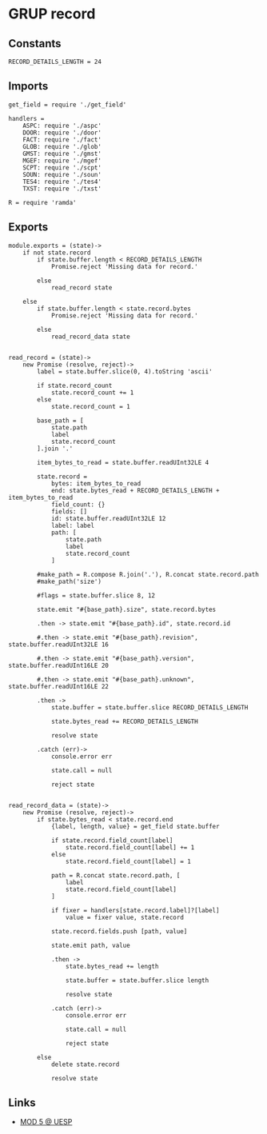 # GRUP record

## Constants

	RECORD_DETAILS_LENGTH = 24


## Imports

	get_field = require './get_field'

	handlers =
		ASPC: require './aspc'
		DOOR: require './door'
		FACT: require './fact'
		GLOB: require './glob'
		GMST: require './gmst'
		MGEF: require './mgef'
		SCPT: require './scpt'
		SOUN: require './soun'
		TES4: require './tes4'
		TXST: require './txst'

	R = require 'ramda'


## Exports

	module.exports = (state)->
		if not state.record
			if state.buffer.length < RECORD_DETAILS_LENGTH
				Promise.reject 'Missing data for record.'

			else
				read_record state

		else
			if state.buffer.length < state.record.bytes
				Promise.reject 'Missing data for record.'

			else
				read_record_data state


	read_record = (state)->
		new Promise (resolve, reject)->
			label = state.buffer.slice(0, 4).toString 'ascii'

			if state.record_count
				state.record_count += 1
			else
				state.record_count = 1

			base_path = [
				state.path
				label
				state.record_count
			].join '.'

			item_bytes_to_read = state.buffer.readUInt32LE 4

			state.record =
				bytes: item_bytes_to_read
				end: state.bytes_read + RECORD_DETAILS_LENGTH + item_bytes_to_read
				field_count: {}
				fields: []
				id: state.buffer.readUInt32LE 12
				label: label
				path: [
					state.path
					label
					state.record_count
				]

			#make_path = R.compose R.join('.'), R.concat state.record.path
			#make_path('size')

			#flags = state.buffer.slice 8, 12

			state.emit "#{base_path}.size", state.record.bytes

			.then -> state.emit "#{base_path}.id", state.record.id

			#.then -> state.emit "#{base_path}.revision", state.buffer.readUInt32LE 16

			#.then -> state.emit "#{base_path}.version", state.buffer.readUInt16LE 20

			#.then -> state.emit "#{base_path}.unknown", state.buffer.readUInt16LE 22

			.then ->
				state.buffer = state.buffer.slice RECORD_DETAILS_LENGTH

				state.bytes_read += RECORD_DETAILS_LENGTH

				resolve state

			.catch (err)->
				console.error err

				state.call = null

				reject state


	read_record_data = (state)->
		new Promise (resolve, reject)->
			if state.bytes_read < state.record.end
				{label, length, value} = get_field state.buffer

				if state.record.field_count[label]
					state.record.field_count[label] += 1
				else
					state.record.field_count[label] = 1

				path = R.concat state.record.path, [
					label
					state.record.field_count[label]
				]

				if fixer = handlers[state.record.label]?[label]
					value = fixer value, state.record

				state.record.fields.push [path, value]

				state.emit path, value

				.then ->
					state.bytes_read += length

					state.buffer = state.buffer.slice length

					resolve state

				.catch (err)->
					console.error err

					state.call = null

					reject state

			else
				delete state.record

				resolve state


## Links

- [MOD 5 @ UESP](http://www.uesp.net/wiki/Tes5Mod:Mod_File_Format#Groups)
